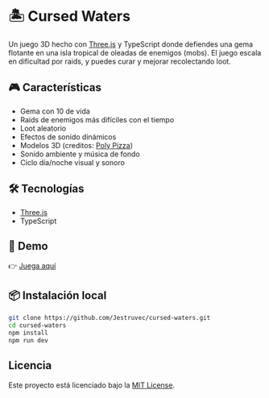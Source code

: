 # 🏝️ Cursed Waters

Un juego 3D hecho con [Three.js](https://threejs.org/) y TypeScript donde defiendes una gema flotante en una isla tropical de oleadas de enemigos (mobs). El juego escala en dificultad por raids, y puedes curar y mejorar recolectando loot.

## 🎮 Características

- Gema con 10 de vida
- Raids de enemigos más difíciles con el tiempo
- Loot aleatorio
- Efectos de sonido dinámicos
- Modelos 3D (creditos: [Poly Pizza](https://poly.pizza/bundle/Pirate-kit-0q5ulmIYqQ))
- Sonido ambiente y música de fondo
- Ciclo día/noche visual y sonoro

## 🛠️ Tecnologías

- [Three.js](https://threejs.org/)
- TypeScript

## 🔗 Demo

👉 [Juega aquí](https://jestruvec.github.io/cursed-waters/)

## 📦 Instalación local

```bash
git clone https://github.com/Jestruvec/cursed-waters.git
cd cursed-waters
npm install
npm run dev
```

## Licencia

Este proyecto está licenciado bajo la [MIT License](./LICENSE).
